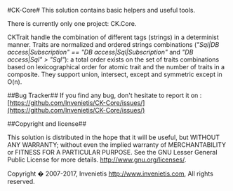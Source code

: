 ﻿#CK-Core#
This solution contains basic helpers and useful tools.

There is currently only one project: CK.Core.

CKTrait handle the combination of different tags (strings) in a determinist manner. 
Traits are normalized and ordered strings combinations (*"Sql|DB access|Subscription" == "DB access|Sql|Subscription"* and *"DB access|Sql" > "Sql"*): a total order exists on the set of traits combinations based on lexicographical order for atomic trait and the number of traits in a composite. They support union, intersect, except and symmetric except in O(n).

##Bug Tracker##
If you find any bug, don't hesitate to report it on : [https://github.com/Invenietis/CK-Core/issues/](https://github.com/Invenietis/CK-Core/issues/)

##Copyright and license##

This solution is distributed in the hope that it will be useful, 
but WITHOUT ANY WARRANTY; without even the implied warranty of
MERCHANTABILITY or FITNESS FOR A PARTICULAR PURPOSE.  See the 
GNU Lesser General Public License for more details.
<http://www.gnu.org/licenses/>. 
 
Copyright � 2007-2017,
    Invenietis <http://www.invenietis.com>,
All rights reserved.
